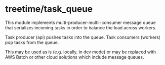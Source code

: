 # treetime/task_queue

This module implements multi-producer-multii-consumer message queue that
serializes incoming tasks in order to balance the load across workers.

Task producer (api) pushes tasks into the queue. Task consumers (workers) pop 
tasks from the queue.

This may be used as is (e.g. locally, in dev mode) or may be replaced with
AWS Batch or other cloud solutions which include message queues.
